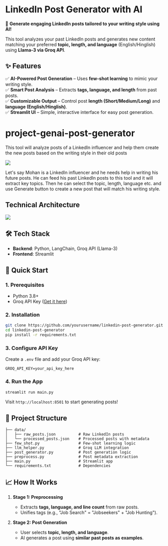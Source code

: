 # **LinkedIn Post Generator with AI**  

🚀 **Generate engaging LinkedIn posts tailored to your writing style using AI!**  

This tool analyzes your past LinkedIn posts and generates new content matching your preferred **topic, length, and language** (English/Hinglish) using **Llama-3 via Groq API**.  

## **✨ Features**  
✅ **AI-Powered Post Generation** – Uses **few-shot learning** to mimic your writing style.  
✅ **Smart Post Analysis** – Extracts **tags, language, and length** from past posts.  
✅ **Customizable Output** – Control post **length (Short/Medium/Long)** and **language (English/Hinglish)**.  
✅ **Streamlit UI** – Simple, interactive interface for easy post generation.
# project-genai-post-generator
This tool will analyze posts of a LinkedIn influencer and help them create the new posts based on the writing style in their old posts  

<img src="resources/tool.jpg"/>

Let's say Mohan is a LinkedIn influencer and he needs help in writing his future posts. He can feed his past LinkedIn posts to this tool and it will extract key topics. Then he can select the topic, length, language etc. and use Generate button to create a new post that will match his writing style. 

## Technical Architecture
<img src="resources/architecture.jpg"/>


## **🛠️ Tech Stack**  
- **Backend**: Python, LangChain, Groq API (Llama-3)  
- **Frontend**: Streamlit  

## **🚀 Quick Start**  

### **1. Prerequisites**  
- Python 3.8+  
- Groq API Key ([Get it here](https://console.groq.com/keys))  

### **2. Installation**  
```bash
git clone https://github.com/yourusername/linkedin-post-generator.git
cd linkedin-post-generator
pip install -r requirements.txt
```

### **3. Configure API Key**  
Create a `.env` file and add your Groq API key:  
```env
GROQ_API_KEY=your_api_key_here
```

### **4. Run the App**  
```bash
streamlit run main.py
```
Visit `http://localhost:8501` to start generating posts!  

## **📂 Project Structure**  
```
├── data/  
│   ├── raw_posts.json          # Raw LinkedIn posts  
│   └── processed_posts.json    # Processed posts with metadata  
├── few_shot.py                 # Few-shot learning logic  
├── llm_helper.py               # Groq LLM integration  
├── post_generator.py           # Post generation logic  
├── preprocess.py               # Post metadata extraction  
├── main.py                     # Streamlit app  
└── requirements.txt            # Dependencies  
```

## **📈 How It Works**  
1. **Stage 1: Preprocessing**  
   - Extracts **tags, language, and line count** from raw posts.  
   - Unifies tags (e.g., "Job Search" = "Jobseekers" + "Job Hunting").  

2. **Stage 2: Post Generation**  
   - User selects **topic, length, and language**.  
   - AI generates a post using **similar past posts as examples**.  

